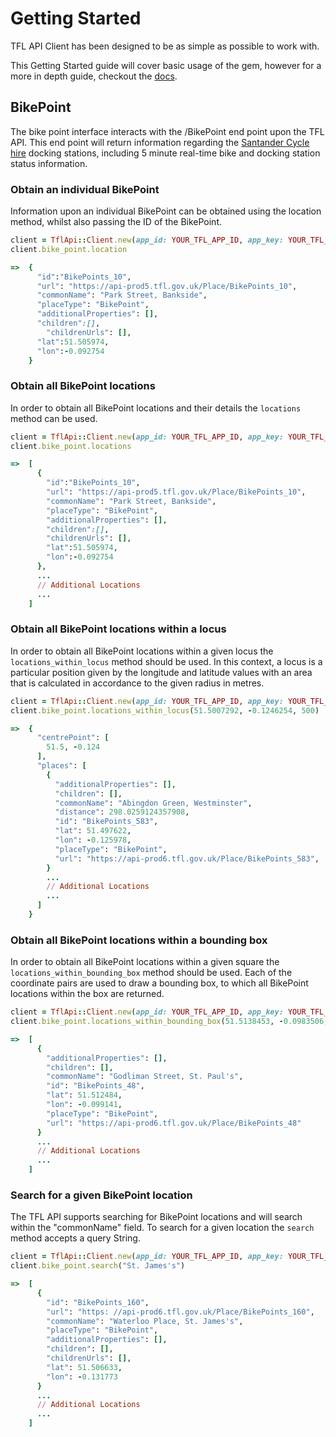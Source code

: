 # Getting Started

TFL API Client has been designed to be as simple as possible to work with.

This Getting Started guide will cover basic usage of the gem, however for a 
more in depth guide, checkout the [docs][docs].

[docs]: http://www.rubydoc.info/github/LukeHackett/tfl_api_client


## BikePoint

The bike point interface interacts with the /BikePoint end point upon the 
TFL API. This end point will return information regarding the [Santander 
Cycle hire][cycle_hire] docking stations, including 5 minute real-time bike 
and docking station status information.

[cycle_hire]: https://tfl.gov.uk/modes/cycling/santander-cycles


### Obtain an individual BikePoint  

Information upon an individual BikePoint can be obtained using the location 
method, whilst also passing the ID of the BikePoint.

```ruby
client = TflApi::Client.new(app_id: YOUR_TFL_APP_ID, app_key: YOUR_TFL_APP_KEY)
client.bike_point.location

=>  {
      "id":"BikePoints_10",
      "url": "https://api-prod5.tfl.gov.uk/Place/BikePoints_10",
      "commonName": "Park Street, Bankside",
      "placeType": "BikePoint",
      "additionalProperties": [],
      "children":[],
        "childrenUrls": [],
      "lat":51.505974,
      "lon":-0.092754
    }   
```

### Obtain all BikePoint locations 

In order to obtain all BikePoint locations and their details the `locations`
method can be used.

```ruby
client = TflApi::Client.new(app_id: YOUR_TFL_APP_ID, app_key: YOUR_TFL_APP_KEY)
client.bike_point.locations

=>  [
      {
        "id":"BikePoints_10",
        "url": "https://api-prod5.tfl.gov.uk/Place/BikePoints_10",
        "commonName": "Park Street, Bankside",
        "placeType": "BikePoint",
        "additionalProperties": [],
        "children":[],
        "childrenUrls": [],
        "lat":51.505974,
        "lon":-0.092754
      },
      ...
      // Additional Locations
      ...
    ]
```        


### Obtain all BikePoint locations within a locus

In order to obtain all BikePoint locations within a given locus the 
`locations_within_locus` method should be used. In this context, a locus is a 
particular position given by the longitude and latitude values with an area 
that is calculated in accordance to the given radius in metres.

```ruby
client = TflApi::Client.new(app_id: YOUR_TFL_APP_ID, app_key: YOUR_TFL_APP_KEY)
client.bike_point.locations_within_locus(51.5007292, -0.1246254, 500)

=>  {
      "centrePoint": [
        51.5, -0.124
      ],
      "places": [
        {
          "additionalProperties": [],
          "children": [],
          "commonName": "Abingdon Green, Westminster",
          "distance": 298.0259124357908,
          "id": "BikePoints_583",
          "lat": 51.497622,
          "lon": -0.125978,
          "placeType": "BikePoint",
          "url": "https://api-prod6.tfl.gov.uk/Place/BikePoints_583",
        }
        ...
        // Additional Locations
        ...
      ]
    }
```      


### Obtain all BikePoint locations within a bounding box

In order to obtain all BikePoint locations within a given square the 
`locations_within_bounding_box` method should be used. Each of the coordinate
pairs are used to draw a bounding box, to which all BikePoint locations within
the box are returned.

```ruby
client = TflApi::Client.new(app_id: YOUR_TFL_APP_ID, app_key: YOUR_TFL_APP_KEY)
client.bike_point.locations_within_bounding_box(51.5138453, -0.0983506, 51.5007292, -0.1246254)

=>  [
      {
        "additionalProperties": [],
        "children": [],
        "commonName": "Godliman Street, St. Paul's",
        "id": "BikePoints_48",
        "lat": 51.512484,
        "lon": -0.099141,
        "placeType": "BikePoint",
        "url": "https://api-prod6.tfl.gov.uk/Place/BikePoints_48"
      }
      ...
      // Additional Locations
      ...
    ]
```


### Search for a given BikePoint location

The TFL API supports searching for BikePoint locations and will search within
the "commonName" field. To search for a given location the `search` method 
accepts a query String.

```ruby
client = TflApi::Client.new(app_id: YOUR_TFL_APP_ID, app_key: YOUR_TFL_APP_KEY)
client.bike_point.search("St. James's")

=>  [
      {
        "id": "BikePoints_160",
        "url": "https: //api-prod6.tfl.gov.uk/Place/BikePoints_160",
        "commonName": "Waterloo Place, St. James's",
        "placeType": "BikePoint",
        "additionalProperties": [],
        "children": [],
        "childrenUrls": [],
        "lat": 51.506633,
        "lon": -0.131773
      }
      ...
      // Additional Locations
      ...
    ]
```
